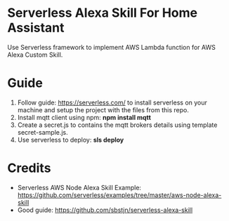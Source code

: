 # Serverless Alexa Skill For Home Assistant

Use Serverless framework to implement AWS Lambda function for AWS Alexa Custom Skill.

# Guide

1. Follow guide: https://serverless.com/ to install serverless on your machine and setup the project with the files from this repo.
2. Install mqtt client using npm: **npm install mqtt**
3. Create a secret.js to contains the mqtt brokers details using template secret-sample.js.
4. Use serverless to deploy: **sls deploy**


# Credits
- Serverless AWS Node Alexa Skill Example: https://github.com/serverless/examples/tree/master/aws-node-alexa-skill 
- Good guide: https://github.com/sbstjn/serverless-alexa-skill

